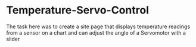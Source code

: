 # Temperature-Servo-Control
The task here was to create a site page that displays temperature readings from a sensor on a chart and can adjust the angle of a Servomotor with a slider
